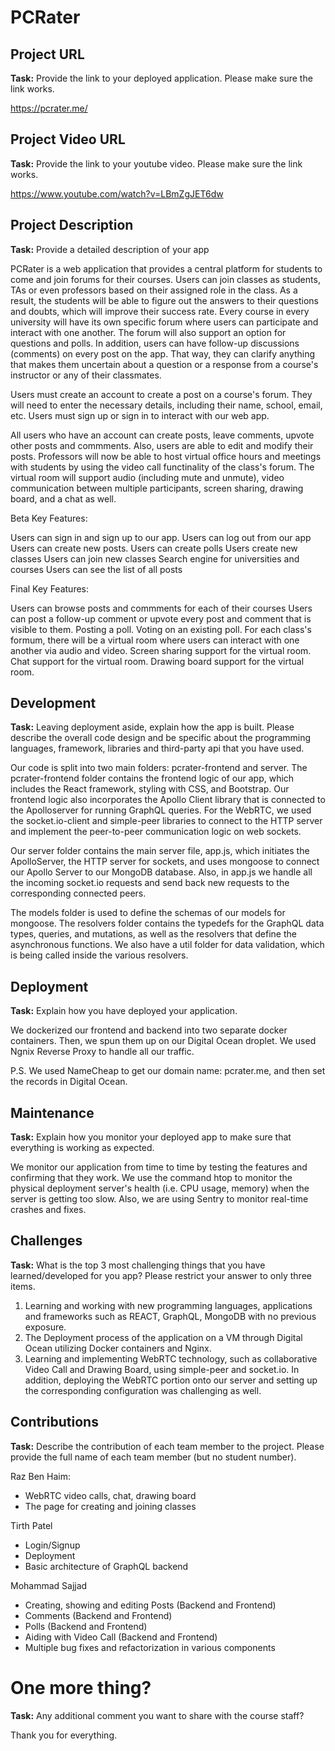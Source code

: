 # __PCRater__


## Project URL

**Task:** Provide the link to your deployed application. Please make sure the link works. 

https://pcrater.me/ 

## Project Video URL 

**Task:** Provide the link to your youtube video. Please make sure the link works. 

https://www.youtube.com/watch?v=LBmZgJET6dw

## Project Description

**Task:** Provide a detailed description of your app

PCRater is a web application that provides a central platform for students to come and join forums for their courses. 
Users can join classes as students, TAs or even professors based on their assigned role in the class. 
As a result, the students will be able to figure out the answers to their questions and doubts, 
which will improve their success rate. Every course in every university will have its own specific forum where 
users can participate and interact with one another. The forum will also support an option for questions and polls. 
In addition, users can have follow-up discussions (comments) on every post on the app. That way, they can clarify anything 
that makes them uncertain about a question or a response from a course's instructor or any of their classmates.

Users must create an account to create a post on a course's forum. 
They will need to enter the necessary details, including their name, school, email, etc. 
Users must sign up or sign in to interact with our web app.

All users who have an account can create posts, leave comments, upvote other posts and commments. 
Also, users are able to edit and modify their posts. Professors will now be able to host virtual office hours and 
meetings with students by using the video call functinality of the class's forum. The virtual room will support 
audio (including mute and unmute), video communication between multiple participants, screen sharing, drawing 
board, and a chat as well.

Beta Key Features:

Users can sign in and sign up to our app.
Users can log out from our app
Users can create new posts.
Users can create polls
Users create new classes
Users can join new classes
Search engine for universities and courses
Users can see the list of all posts

Final Key Features:

Users can browse posts and commments for each of their courses
Users can post a follow-up comment or upvote every post and comment that is visible to them.
Posting a poll.
Voting on an existing poll.
For each class's formum, there will be a virtual room where users can interact with one another via audio and video.
Screen sharing support for the virtual room.
Chat support for the virtual room.
Drawing board support for the virtual room.

## Development

**Task:** Leaving deployment aside, explain how the app is built. Please describe the overall code design and be specific about the programming languages, framework, libraries and third-party api that you have used. 

Our code is split into two main folders: pcrater-frontend and server.
The pcrater-frontend folder contains the frontend logic of our app, which includes the React framework, styling with CSS, and Bootstrap. Our frontend logic also incorporates the Apollo Client library that is connected to the Apolloserver for running GraphQL queries. For the WebRTC, we used the socket.io-client and simple-peer libraries to connect to the HTTP server and implement the peer-to-peer communication logic on web sockets.

Our server folder contains the main server file, app.js, which initiates the ApolloServer, the HTTP server for sockets, and uses mongoose to connect our Apollo Server to our MongoDB database. Also, in app.js we handle all the incoming socket.io requests and send back new requests to the corresponding connected peers.

The models folder is used to define the schemas of our models for mongoose.
The resolvers folder contains the typedefs for the GraphQL data types, queries, and mutations, as well as the resolvers that define the asynchronous functions. 
We also have a util folder for data validation, which is being called inside the various resolvers. 




## Deployment

**Task:** Explain how you have deployed your application.

We dockerized our frontend and backend into two separate docker containers. 
Then, we spun them up on our Digital Ocean droplet. 
We used Ngnix Reverse Proxy to handle all our traffic.

P.S. We used NameCheap to get our domain name: pcrater.me, and then set the records in Digital Ocean.

## Maintenance

**Task:** Explain how you monitor your deployed app to make sure that everything is working as expected.

We monitor our application from time to time by testing the features and confirming that they work.
We use the command htop to monitor the physical deployment server's health (i.e. CPU usage, memory) when the server is getting too slow. Also, we are using Sentry to monitor real-time crashes and fixes.


## Challenges

**Task:** What is the top 3 most challenging things that you have learned/developed for you app? Please restrict your answer to only three items. 


1. Learning and working with new programming languages, applications and frameworks such as REACT, GraphQL, 
MongoDB with no previous exposure.
2. The Deployment process of the application on a VM through Digital Ocean utilizing Docker containers and Nginx.
3. Learning and implementing WebRTC technology, such as collaborative Video Call and Drawing Board, using simple-peer and socket.io. In addition, deploying the WebRTC portion onto our server and setting up the corresponding configuration was challenging as well. 

## Contributions

**Task:** Describe the contribution of each team member to the project. Please provide the full name of each team member (but no student number). 

Raz Ben Haim:
 - WebRTC video calls, chat, drawing board 
 - The page for creating and joining classes

Tirth Patel 
- Login/Signup 
- Deployment 
- Basic architecture of GraphQL backend

Mohammad Sajjad

- Creating, showing and editing Posts (Backend and Frontend)
- Comments (Backend and Frontend)
- Polls (Backend and Frontend)
- Aiding with Video Call (Backend and Frontend)
- Multiple bug fixes and refactorization in various components

# One more thing? 

**Task:** Any additional comment you want to share with the course staff? 

Thank you for everything.

